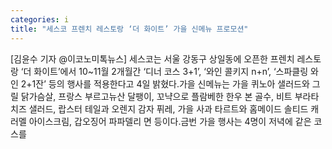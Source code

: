 ```yaml
---
categories: i
title: "세스코 프렌치 레스토랑 ‘더 화이트’ 가을 신메뉴 프로모션"
---
```

[김윤수 기자 @이코노미톡뉴스] 세스코는 서울 강동구 상일동에 오픈한 프렌치 레스토랑 ‘더 화이트’에서 10~11월 2개월간 ‘디너 코스 3+1’, ‘와인 콜키지 n+n’, ‘스파클링 와인 2+1잔’ 등의 행사를 적용한다고 4일 밝혔다.가을 신메뉴는 가을 퀴노아 샐러드와 그릴 닭가슴살, 프랑스 부르고뉴산 달팽이, 꼬냑으로 플람베한 한우 본 골수, 비트 부라타 치즈 샐러드, 랍스터 테일과 오렌지 감자 퓌레, 가을 사과 타르트와 홈메이드 솔티드 캐러멜 아이스크림, 갑오징어 파파델리 면 등이다.금번 가을 행사는 4명이 저녁에 같은 코스를